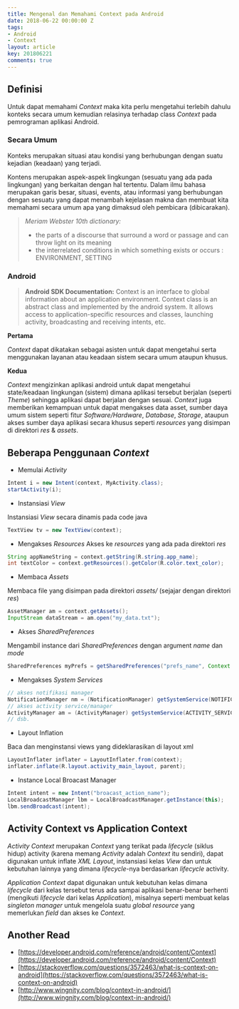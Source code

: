 ```yaml
---
title: Mengenal dan Memahami Context pada Android
date: 2018-06-22 00:00:00 Z
tags:
- Android
- Context
layout: article
key: 201806221
comments: true
---
```


## Definisi
Untuk dapat memahami *Context* maka kita perlu mengetahui terlebih dahulu konteks secara umum kemudian relasinya terhadap class *Context* pada pemrograman aplikasi Android.
### Secara Umum
Konteks merupakan situasi atau kondisi yang berhubungan dengan suatu kejadian (keadaan) yang terjadi.

<!--more-->

Kontens merupakan aspek-aspek lingkungan (sesuatu yang ada pada lingkungan) yang berkaitan dengan hal tertentu. Dalam ilmu bahasa merupakan garis besar, situasi, events, atau informasi yang berhubungan dengan sesuatu yang dapat menambah kejelasan makna dan membuat kita memahami secara umum apa yang dimaksud oleh pembicara (dibicarakan).

> *Meriam Webster 10th dictionary:*
>- the parts of a discourse that surround a word or passage and can throw light on its meaning
>- the interrelated conditions in which something exists or occurs : ENVIRONMENT, SETTING

### Android
> **Android SDK Documentation:**
> Context is an interface to global information about an application environment. Context class is an abstract class and implemented by the android system. It allows access to application-specific resources and classes, launching activity, broadcasting and receiving intents, etc.

**Pertama**

*Context* dapat dikatakan sebagai asisten untuk dapat mengetahui serta menggunakan layanan atau keadaan sistem secara umum ataupun khusus.

**Kedua**

*Context* mengizinkan aplikasi android untuk dapat mengetahui state/keadaan lingkungan (sistem) dimana aplikasi tersebut berjalan (seperti *Theme*) sehingga aplikasi dapat berjalan dengan sesuai.
*Context* juga memberikan kemampuan untuk dapat mengakses data asset, sumber daya umum sistem seperti fitur *Software/Hardware*, *Database*, *Storage*, ataupun akses sumber daya aplikasi secara khusus seperti *resources* yang disimpan di direktori *res* & *assets*.

## Beberapa Penggunaan *Context*
- Memulai *Activity*
```java
Intent i = new Intent(context, MyActivity.class);
startActivity(i);
```
- Instansiasi *View*

Instansiasi *View* secara dinamis pada code java
```java
TextView tv = new TextView(context);
```
- Mengakses *Resources*
Akses ke *resources* yang ada pada direktori *res*

```java
String appNameString = context.getString(R.string.app_name);
int textColor = context.getResources().getColor(R.color.text_color);
```
- Membaca *Assets*

Membaca file yang disimpan pada direktori *assets/* (sejajar dengan direktori *res*)
```java
AssetManager am = context.getAssets();
InputStream dataStream = am.open("my_data.txt");
```
- Akses *SharedPreferences*

Mengambil instance dari *SharedPreferences* dengan argument *name* dan *mode*
```java
SharedPreferences myPrefs = getSharedPreferences("prefs_name", Context.MODE_PRIVATE);
```
- Mengakses *System Services*
```java
// akses notifikasi manager
NotificationManager nm = (NotificationManager) getSystemService(NOTIFICATION_SERVICE);
// akses activity service/manager
ActivityManager am = (ActivityManager) getSystemService(ACTIVITY_SERVICE);
// dsb.
```
- Layout Inflation

Baca dan menginstansi views yang dideklarasikan di layout xml
```java
LayoutInflater inflater = LayoutInflater.from(context);
inflater.inflate(R.layout.activity_main_layout, parent);
```
- Instance Local Broacast Manager
```java
Intent intent = new Intent("broacast_action_name");
LocalBroadcastManager lbm = LocalBroadcastManager.getInstance(this);
lbm.sendBroadcast(intent);
```

## Activity Context vs Application Context
*Activity Context* merupakan *Context* yang terikat pada *lifecycle* (siklus hidup) activity (karena memang *Activity* adalah *Context* itu sendiri), dapat digunakan untuk inflate *XML Layout*, instansiasi kelas *View* dan untuk kebutuhan lainnya yang dimana *lifecycle*-nya berdasarkan *lifecycle* activity.

*Application Context* dapat digunakan untuk kebutuhan kelas dimana *lifecycle* dari kelas tersebut terus ada sampai aplikasi benar-benar berhenti (mengikuti *lifecycle* dari kelas *Application*), misalnya seperti membuat kelas *singleton manager* untuk mengelola suatu *global resource* yang memerlukan *field* dan akses ke *Context*.

## Another Read
- [https://developer.android.com/reference/android/content/Context](https://developer.android.com/reference/android/content/Context)
- [https://stackoverflow.com/questions/3572463/what-is-context-on-android](https://stackoverflow.com/questions/3572463/what-is-context-on-android)
- [http://www.wingnity.com/blog/context-in-android/](http://www.wingnity.com/blog/context-in-android/)
